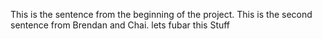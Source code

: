 This is the sentence from the beginning of the project.
This is the second sentence from Brendan and Chai.
lets fubar this Stuff
